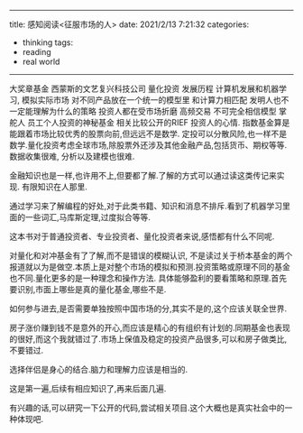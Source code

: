 
---
title: 感知阅读<征服市场的人>
date: 2021/2/13 7:21:32
categories: 
- thinking
tags:
- reading
- real world

---

大奖章基金 西蒙斯的文艺复兴科技公司 量化投资 发展历程 计算机发展和机器学习, 模拟实际市场 对不同产品放在一个统一的模型里 和计算力相匹配 发明人也不一定能理解为什么的策略 投资人都在受市场折磨 高频交易 不可完全相信模型 掌舵人
员工个人投资的神秘基金 相关比较公开的RIEF
投资人的心情. 指数基金算是能跟着市场比较优秀的股票向前,但远远不是数学. 定投可以分散风险,也一样不是数学.量化投资考虑全球市场,除股票外还涉及其他金融产品,包括货币、期权等等.
数据收集很难, 分析以及建模也很难.

金融知识也是一样,也许用不上,但要都了解.了解的方式可以通过读这类传记来实现. 有限知识在人那里.

通过学习来了解编程的好处,对于此类书籍、知识和消息不排斥.看到了机器学习里面的一些词汇,马库斯定理,过度拟合等等.

这本书对于普通投资者、专业投资者、量化投资者来说,感悟都有什么不同呢.

对量化和对冲基金有了了解,而不是错误的模糊认识, 不是读过关于桥本基金的两个报道就以为是做空.本质上是对整个市场的模拟和预测.投资策略或原理不同的基金也不同.量化更多的是一种理念和操作方法. 具体能够盈利的要看策略和原理.首先要识别,市面上哪些是真的量化基金,哪些不是.

如何参与进去,是否需要单独按照中国市场的分,其实不是的,这个应该关联全世界.

房子涨价赚到钱不是意外的开心,而应该是精心的有组织有计划的.同期基金也表现的很好,而这个我就错过了.市场上保值及稳定的投资产品很多,可以和房子做类比,不要错过.

选择伴侣是身心的结合.脑力和理解力应该是相当的.

这是第一遍,后续有相应知识了,再来后面几遍.

有兴趣的话,可以研究一下公开的代码,尝试相关项目.这个大概也是真实社会中的一种体现吧.



